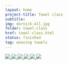 ```yaml
---
layout: home
project-title: Towel class
subtitle: 
img: dornick-all.jpg
folder: towel-class
href: towel-class.html
status: finished
tag: weaving towels
---
```

<section id="photos">
<a href="{{ site.baseurl }}/projects/{{ page.folder }}/img/dornick.jpg">
	<img src="{{ site.baseurl }}/projects/{{ page.folder }}/img/dornick.jpg" />
</a>
<a href="{{ site.baseurl }}/projects/{{ page.folder }}/img/dornick-all.jpg">
	<img src="{{ site.baseurl }}/projects/{{ page.folder }}/img/dornick-all.jpg" />
</a>
<a href="{{ site.baseurl }}/projects/{{ page.folder }}/img/fistful.jpg">
	<img src="{{ site.baseurl }}/projects/{{ page.folder }}/img/fistful.jpg" />
</a>
<a href="{{ site.baseurl }}/projects/{{ page.folder }}/img/huck-towel.jpg">
	<img src="{{ site.baseurl }}/projects/{{ page.folder }}/img/huck-towel.jpg" />
</a>
<a href="{{ site.baseurl }}/projects/{{ page.folder }}/img/IMG_3210.jpg">
	<img src="{{ site.baseurl }}/projects/{{ page.folder }}/img/IMG_3210.jpg" />
</a>
<a href="{{ site.baseurl }}/projects/{{ page.folder }}/img/twill-towel.jpg">
	<img src="{{ site.baseurl }}/projects/{{ page.folder }}/img/twill-towel.jpg" />
</a>
</section><!-- /#photos --> 